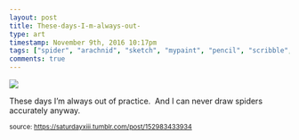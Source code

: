 ```yaml
---
layout: post
title: These-days-I-m-always-out-
type: art
timestamp: November 9th, 2016 10:17pm
tags: ["spider", "arachnid", "sketch", "mypaint", "pencil", "scribble", "illustration", "art"]
comments: true
---
```

<img src="https://saturdayxiii.github.io/media/152983433934.png"/>

These days I’m always out of practice.  And I can never draw spiders accurately anyway.
 
  
<small>source: https://saturdayxiii.tumblr.com/post/152983433934</small>
